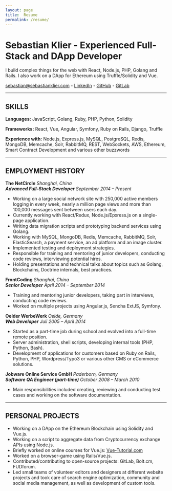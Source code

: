 ```yaml
---
layout: page
title:  Resume
permalink: /resume/
---
```


# Sebastian Klier - Experienced Full-Stack and DApp Developer

I build complex things for the web with React, Node.js, PHP, Golang and Rails. I also work on a DApp for Ethereum using Truffle/Solidity and Vue.

[sebastian@sebastianklier.com](mailto:sebastian@sebastianklier.com) - [LinkedIn](http://www.linkedin.com/in/sebastianklier) - [GitHub](http://github.com/sekl) - [GitLab](http://gitlab.com/u/sekl)

---

## SKILLS

**Languages:** JavaScript, Golang, Ruby, PHP, Python, Solidity

**Frameworks:** React, Vue, Angular, Symfony, Ruby on Rails, Django, Truffle

**Experience with:** Node.js, Express.js, MySQL, PostgreSQL, Redis, MongoDB,
Memcache, Solr, RabbitMQ, REST, WebSockets, AWS, Ethereum, Smart Contract Development and various other buzzwords

---

## EMPLOYMENT HISTORY

**The NetCircle** *Shanghai, China*  
***Advanced Full-Stack Developer*** *September 2014 – Present*

* Working on a large social network site with 250,000 active members logging in every
week, nearly a million page views and more than 100,000 messages sent between
users each day.
* Currently working with React/Redux, Node.js/Epxress.js on a single-page application.
* Writing data migration scripts and prototyping backend services using Golang.
* Working with MySQL, MongoDB, Redis, Memcache, RabbitMQ, Solr, ElasticSearch, a payment service, an
ad platform and an image cluster.
* Implemented testing and deployment strategies.
* Responsible for training and mentoring of junior developers, conducting code
reviews, interviewing potential hires.
* Holding presentations and technical talks about topics such as Golang, Blockchains, Doctrine internals, best practices.

**FrontCoding** *Shanghai, China*  
***Senior Developer*** *April 2014 – September 2014*

* Training and mentoring junior developers, taking part in interviews, conducting code reviews.
* Worked on multiple projects using Angular.js, Sencha ExtJS, Symfony.

**Oelder WerbeWerk** *Oelde, Germany*  
***Web Developer*** *Juli 2005 – April 2014*

* Started as a part-time job during school and evolved into a full-time remote position.
* Server administration, shell scripts, developing internal tools (PHP, Python, Bash).
* Development of applications for customers based on Ruby on Rails, Python, PHP, Wordpress/Typo3 or various other CMS or eCommerce solutions.

**Jobware Online Service GmbH** *Paderborn, Germany*  
***Software QA Engineer (part-time)*** *October 2008 – March 2010*

* Main responsibilities included creating, reviewing and conducting test cases and
working on the software documentation.

---

## PERSONAL PROJECTS

* Working on a DApp on the Ethereum Blockchain using Solidity and Vue.js.
* Working on a script to aggregate data from Cryptocurrency exchange APIs using Node.js.
* Briefly worked on online courses for Vue.js: [Vue-Tutorial.com](https://www.vue-tutorial.com)
* Worked on a browser-game using Rails/Vue.js.
* Contributed/contributing to open-source projects: GitLab, Bolt.cm, FUDforum.
* Led small teams of volunteer editors and designers at different website projects and
took care of search engine optimization, community and social media management, as
well as development of custom tools.
